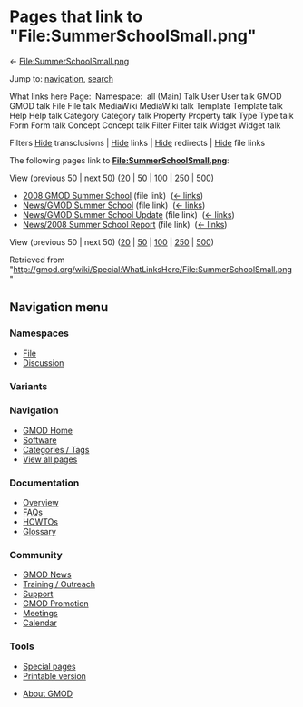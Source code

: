 <div id="mw-page-base" class="noprint">

</div>

<div id="mw-head-base" class="noprint">

</div>

<div id="content" class="mw-body" role="main">

<span id="top"></span>

<div id="mw-js-message" style="display:none;">

</div>



# <span dir="auto">Pages that link to "File:SummerSchoolSmall.png"</span>

<div id="bodyContent">

<div id="contentSub">

←
[File:SummerSchoolSmall.png](/wiki/File:SummerSchoolSmall.png "File:SummerSchoolSmall.png")

</div>

<div id="jump-to-nav" class="mw-jump">

Jump to: [navigation](#mw-navigation), [search](#p-search)

</div>

<div id="mw-content-text">

What links here Page:  Namespace:  all (Main) Talk User User talk GMOD
GMOD talk File File talk MediaWiki MediaWiki talk Template Template talk
Help Help talk Category Category talk Property Property talk Type Type
talk Form Form talk Concept Concept talk Filter Filter talk Widget
Widget talk

Filters
[Hide](/mediawiki/index.php?title=Special:WhatLinksHere/File:SummerSchoolSmall.png&hidetrans=1 "Special:WhatLinksHere/File:SummerSchoolSmall.png")
transclusions \|
[Hide](/mediawiki/index.php?title=Special:WhatLinksHere/File:SummerSchoolSmall.png&hidelinks=1 "Special:WhatLinksHere/File:SummerSchoolSmall.png")
links \|
[Hide](/mediawiki/index.php?title=Special:WhatLinksHere/File:SummerSchoolSmall.png&hideredirs=1 "Special:WhatLinksHere/File:SummerSchoolSmall.png")
redirects \|
[Hide](/mediawiki/index.php?title=Special:WhatLinksHere/File:SummerSchoolSmall.png&hideimages=1 "Special:WhatLinksHere/File:SummerSchoolSmall.png")
file links

The following pages link to
**[File:SummerSchoolSmall.png](/wiki/File:SummerSchoolSmall.png "File:SummerSchoolSmall.png")**:

View (previous 50 \| next 50)
([20](/mediawiki/index.php?title=Special:WhatLinksHere/File:SummerSchoolSmall.png&limit=20 "Special:WhatLinksHere/File:SummerSchoolSmall.png")
\|
[50](/mediawiki/index.php?title=Special:WhatLinksHere/File:SummerSchoolSmall.png&limit=50 "Special:WhatLinksHere/File:SummerSchoolSmall.png")
\|
[100](/mediawiki/index.php?title=Special:WhatLinksHere/File:SummerSchoolSmall.png&limit=100 "Special:WhatLinksHere/File:SummerSchoolSmall.png")
\|
[250](/mediawiki/index.php?title=Special:WhatLinksHere/File:SummerSchoolSmall.png&limit=250 "Special:WhatLinksHere/File:SummerSchoolSmall.png")
\|
[500](/mediawiki/index.php?title=Special:WhatLinksHere/File:SummerSchoolSmall.png&limit=500 "Special:WhatLinksHere/File:SummerSchoolSmall.png"))

- [2008 GMOD Summer
  School](/wiki/2008_GMOD_Summer_School "2008 GMOD Summer School") (file
  link) ‎ <span class="mw-whatlinkshere-tools">([←
  links](/mediawiki/index.php?title=Special:WhatLinksHere&target=2008+GMOD+Summer+School "Special:WhatLinksHere"))</span>
- [News/GMOD Summer
  School](/wiki/News/GMOD_Summer_School "News/GMOD Summer School") (file
  link) ‎ <span class="mw-whatlinkshere-tools">([←
  links](/mediawiki/index.php?title=Special:WhatLinksHere&target=News%2FGMOD+Summer+School "Special:WhatLinksHere"))</span>
- [News/GMOD Summer School
  Update](/wiki/News/GMOD_Summer_School_Update "News/GMOD Summer School Update")
  (file link) ‎ <span class="mw-whatlinkshere-tools">([←
  links](/mediawiki/index.php?title=Special:WhatLinksHere&target=News%2FGMOD+Summer+School+Update "Special:WhatLinksHere"))</span>
- [News/2008 Summer School
  Report](/wiki/News/2008_Summer_School_Report "News/2008 Summer School Report")
  (file link) ‎ <span class="mw-whatlinkshere-tools">([←
  links](/mediawiki/index.php?title=Special:WhatLinksHere&target=News%2F2008+Summer+School+Report "Special:WhatLinksHere"))</span>

View (previous 50 \| next 50)
([20](/mediawiki/index.php?title=Special:WhatLinksHere/File:SummerSchoolSmall.png&limit=20 "Special:WhatLinksHere/File:SummerSchoolSmall.png")
\|
[50](/mediawiki/index.php?title=Special:WhatLinksHere/File:SummerSchoolSmall.png&limit=50 "Special:WhatLinksHere/File:SummerSchoolSmall.png")
\|
[100](/mediawiki/index.php?title=Special:WhatLinksHere/File:SummerSchoolSmall.png&limit=100 "Special:WhatLinksHere/File:SummerSchoolSmall.png")
\|
[250](/mediawiki/index.php?title=Special:WhatLinksHere/File:SummerSchoolSmall.png&limit=250 "Special:WhatLinksHere/File:SummerSchoolSmall.png")
\|
[500](/mediawiki/index.php?title=Special:WhatLinksHere/File:SummerSchoolSmall.png&limit=500 "Special:WhatLinksHere/File:SummerSchoolSmall.png"))

</div>

<div class="printfooter">

Retrieved from
"<http://gmod.org/wiki/Special:WhatLinksHere/File:SummerSchoolSmall.png>"

</div>

<div id="catlinks" class="catlinks catlinks-allhidden">

</div>

<div class="visualClear">

</div>

</div>

</div>

<div id="mw-navigation">

## Navigation menu

<div id="mw-head">



<div id="left-navigation">

<div id="p-namespaces" class="vectorTabs" role="navigation"
aria-labelledby="p-namespaces-label">

### Namespaces

- <span id="ca-nstab-image"><a href="/wiki/File:SummerSchoolSmall.png" accesskey="c"
  title="View the file page [c]">File</a></span>
- <span id="ca-talk"><a
  href="/mediawiki/index.php?title=File_talk:SummerSchoolSmall.png&amp;action=edit&amp;redlink=1"
  accesskey="t"
  title="Discussion about the content page [t]">Discussion</a></span>

</div>

<div id="p-variants" class="vectorMenu emptyPortlet" role="navigation"
aria-labelledby="p-variants-label">

### 

### Variants[](#)

<div class="menu">

</div>

</div>

</div>





</div>

</div>

</div>

<div id="mw-panel">

<div id="p-logo" role="banner">

<a href="/wiki/Main_Page"
style="background-image: url(http://gmod.org/images/GMOD-cogs.png);"
title="Visit the main page"></a>

</div>

<div id="p-Navigation" class="portal" role="navigation"
aria-labelledby="p-Navigation-label">

### Navigation

<div class="body">

- <span id="n-GMOD-Home">[GMOD Home](/wiki/Main_Page)</span>
- <span id="n-Software">[Software](/wiki/GMOD_Components)</span>
- <span id="n-Categories-.2F-Tags">[Categories /
  Tags](/wiki/Categories)</span>
- <span id="n-View-all-pages">[View all
  pages](/wiki/Special:AllPages)</span>

</div>

</div>

<div id="p-Documentation" class="portal" role="navigation"
aria-labelledby="p-Documentation-label">

### Documentation

<div class="body">

- <span id="n-Overview">[Overview](/wiki/Overview)</span>
- <span id="n-FAQs">[FAQs](/wiki/Category:FAQ)</span>
- <span id="n-HOWTOs">[HOWTOs](/wiki/Category:HOWTO)</span>
- <span id="n-Glossary">[Glossary](/wiki/Glossary)</span>

</div>

</div>

<div id="p-Community" class="portal" role="navigation"
aria-labelledby="p-Community-label">

### Community

<div class="body">

- <span id="n-GMOD-News">[GMOD News](/wiki/GMOD_News)</span>
- <span id="n-Training-.2F-Outreach">[Training /
  Outreach](/wiki/Training_and_Outreach)</span>
- <span id="n-Support">[Support](/wiki/Support)</span>
- <span id="n-GMOD-Promotion">[GMOD
  Promotion](/wiki/GMOD_Promotion)</span>
- <span id="n-Meetings">[Meetings](/wiki/Meetings)</span>
- <span id="n-Calendar">[Calendar](/wiki/Calendar)</span>

</div>

</div>

<div id="p-tb" class="portal" role="navigation"
aria-labelledby="p-tb-label">

### Tools

<div class="body">

- <span id="t-specialpages"><a href="/wiki/Special:SpecialPages" accesskey="q"
  title="A list of all special pages [q]">Special pages</a></span>
- <span id="t-print"><a
  href="/mediawiki/index.php?title=Special:WhatLinksHere/File:SummerSchoolSmall.png&amp;printable=yes"
  rel="alternate" accesskey="p"
  title="Printable version of this page [p]">Printable version</a></span>

</div>

</div>

</div>

</div>

<div id="footer" role="contentinfo">

- <span id="footer-places-about">[About
  GMOD](/wiki/GMOD:About "GMOD:About")</span>

<!-- -->






</div>
